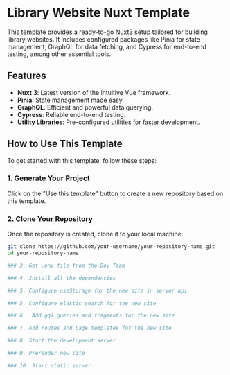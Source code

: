 # Library Website Nuxt Template

This template provides a ready-to-go Nuxt3 setup tailored for building library websites. It includes configured packages like Pinia for state management, GraphQL for data fetching, and Cypress for end-to-end testing, among other essential tools.

## Features

- **Nuxt 3**: Latest version of the intuitive Vue framework.
- **Pinia**: State management made easy.
- **GraphQL**: Efficient and powerful data querying.
- **Cypress**: Reliable end-to-end testing.
- **Utility Libraries**: Pre-configured utilities for faster development.

## How to Use This Template

To get started with this template, follow these steps:

### 1. Generate Your Project

Click on the "Use this template" button to create a new repository based on this template.

### 2. Clone Your Repository

Once the repository is created, clone it to your local machine:

```bash
git clone https://github.com/your-username/your-repository-name.git
cd your-repository-name

### 3. Get .env file from the Dev Team

### 4. Install all the dependencies

### 5. Configure useStorage for the new site in server api

### 5. Configure elastic search for the new site

### 6.  Add gql queries and fragments for the new site

### 7. Add routes and page templates for the new site

### 8. Start the development server

### 9. Prerender new site

### 10. Start static server


